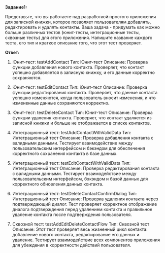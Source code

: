 **Задание1:**

Представьте, что вы работаете над разработкой простого приложения для записной книжки, которое позволяет пользователям
добавлять, редактировать и удалять контакты. Ваша задача - придумать как можно больше различных тестов (юнит-тесты,
интеграционные тесты, сквозные тесты) для этого приложения. Напишите название каждого теста, его тип и краткое описание
того, что этот тест проверяет.

**Ответ:**
1. Юнит-тест: testAddContact
   Тип: Юнит-тест
   Описание: Проверка функции добавления нового контакта. Проверяет, что контакт успешно добавляется в записную книжку, и его данные корректно сохраняются.

2. Юнит-тест: testEditContact
   Тип: Юнит-тест
   Описание: Проверка функции редактирования контакта. Проверяет, что данные контакта успешно изменяются, когда пользователь вносит изменения, и что измененные данные сохраняются корректно.

3. Юнит-тест: testDeleteContact
   Тип: Юнит-тест
   Описание: Проверка функции удаления контакта. Проверяет, что контакт удаляется из записной книжки и больше не отображается в списке контактов.

4. Интеграционный тест: testAddContactWithValidData
   Тип: Интеграционный тест
   Описание: Проверка добавления контакта с валидными данными. Тестирует взаимодействие между пользовательским интерфейсом и бэкэндом для обеспечения корректного сохранения контакта в базе данных.

5. Интеграционный тест: testEditContactWithValidData
   Тип: Интеграционный тест
   Описание: Проверка редактирования контакта с валидными данными. Тестирует взаимодействие между пользовательским интерфейсом, бэкэндом и базой данных для корректного обновления данных контакта.

6. Интеграционный тест: testDeleteContactConfirmDialog
   Тип: Интеграционный тест
   Описание: Проверка удаления контакта через подтверждающий диалог. Тест проверяет корректное отображение диалога подтверждения перед удалением контакта и правильное удаление контакта после подтверждения пользователя.

7. Сквозной тест: testAddEditDeleteContactFlow
   Тип: Сквозной тест
   Описание: Этот тест проверяет весь жизненный цикл контакта: добавление нового контакта, редактирование его данных и удаление. Тестирует взаимодействие всех компонентов приложения для убеждения в корректности действий пользователя.

